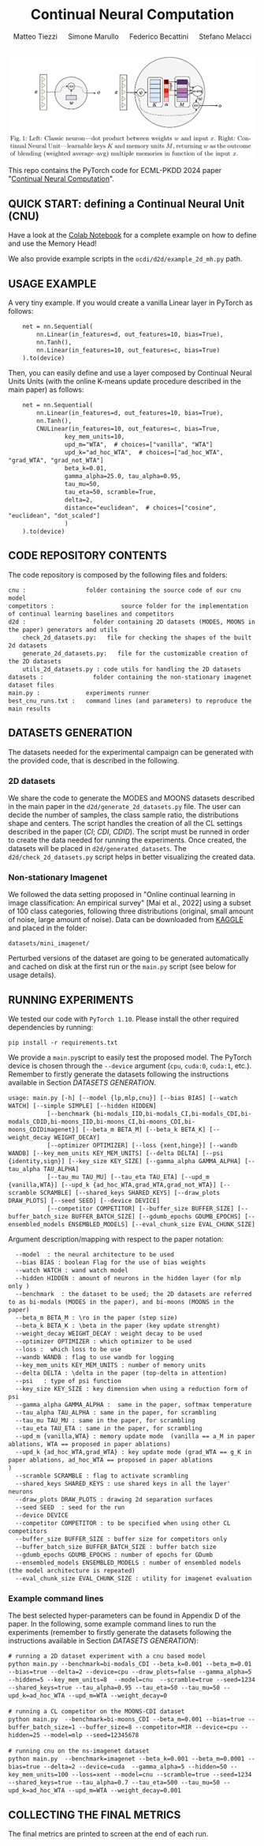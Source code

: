 
<div align="center">
  
  <div>
  <h1>Continual Neural Computation</h1>
  </div>

  <div>
      Matteo Tiezzi &emsp; Simone Marullo &emsp; Federico Becattini &emsp;  Stefano Melacci
  </div>
  <br/>

</div>

![alt text](img/cnu.png "Continual Neural Unit")


This repo contains the PyTorch code for ECML-PKDD 2024 paper "[Continual Neural Computation](tba)".


QUICK START: defining a Continual Neural Unit (CNU)
--------------------------
Have a look at the [Colab Notebook](https://github.com/mtiezzi/continual_neural_unit/blob/main/example_cnu.ipynb) for a complete example on how to define and use the Memory Head!

We also provide example scripts in the `ocdi/d2d/example_2d_mh.py` path. 


USAGE EXAMPLE
-------------

A very tiny example. If you would create a vanilla Linear layer in PyTorch as follows:

        net = nn.Sequential(
            nn.Linear(in_features=d, out_features=10, bias=True),
            nn.Tanh(),
            nn.Linear(in_features=10, out_features=c, bias=True)
        ).to(device)


Then, you can easily define and use a layer composed by Continual Neural Units Units (with the online K-means update procedure described in the main paper) as follows:

        net = nn.Sequential(
            nn.Linear(in_features=d, out_features=10, bias=True),
            nn.Tanh(),
            CNULinear(in_features=10, out_features=c, bias=True,
                    key_mem_units=10,
                    upd_m="WTA",  # choices=["vanilla", "WTA"]
                    upd_k="ad_hoc_WTA",  # choices=["ad_hoc_WTA", "grad_WTA", "grad_not_WTA"]
                    beta_k=0.01,
                    gamma_alpha=25.0, tau_alpha=0.95,
                    tau_mu=50,
                    tau_eta=50, scramble=True,
                    delta=2,
                    distance="euclidean",  # choices=["cosine", "euclidean", "dot_scaled"]
                    )
        ).to(device)



CODE REPOSITORY CONTENTS
------------------------
The code repository is composed by the following files and folders:

    cnu :                 folder containing the source code of our cnu model
    competitors :                   source folder for the implementation of continual learning baselines and competitors  
    d2d :                   folder containing 2D datasets (MODES, MOONS in the paper) generators and utils
        check_2d_datasets.py:   file for checking the shapes of the built 2d datasets
        generate_2d_datasets.py:   file for the customizable creation of the 2D datasets
        utils_2d_datasets.py : code utils for handling the 2D datasets 
    datasets :              folder containing the non-stationary imagenet dataset files    
    main.py :             experiments runner
    best_cnu_runs.txt :   command lines (and parameters) to reproduce the main results

DATASETS GENERATION
-------------------

The datasets needed for the experimental campaign can be generated with the provided code, that is described in the
following.

### 2D datasets

We share the code to generate the MODES and MOONS datasets described in the main paper in
the `d2d/generate_2d_datasets.py` file. The user can decide the number of samples, the class sample ratio, the
distributions shape and centers. The script handles the creation of all the CL settings described in the paper (*CI*; *CDI*, *CDID*).
The script must be runned in order to create the data needed for running the experiments.  Once created, the datasets will be placed in 
`d2d/generated_datasets`.
The `d2d/check_2d_datasets.py` script helps in better visualizing the created data.   

### Non-stationary Imagenet

We followed the data setting proposed in "Online continual learning in image classification: An empirical
survey" [Mai et al., 2022] using a subset of 100 class categories, following three distributions (original, small amount
of noise, large amount of noise). Data can be downloaded
from [KAGGLE](https://www.kaggle.com/account/login?titleType=dataset-downloads&showDatasetDownloadSkip=False&messageId=datasetsWelcome&returnUrl=%2Fdatasets%2Fwhitemoon%2Fminiimagenet%3Fresource%3Ddownload)
and placed in the folder:

```
datasets/mini_imagenet/
```

Perturbed versions of the dataset are going to be generated automatically and cached on disk at the first run or
the `main.py` script (see below for usage details).


RUNNING EXPERIMENTS
-------------------

We tested our code with `PyTorch 1.10`. Please install the other required dependencies by running:

```
pip install -r requirements.txt
```

We provide a `main.py`script to easily test the proposed model. The PyTorch device is chosen through the `--device`
argument (`cpu`, `cuda:0`,
`cuda:1`, etc.).
Remember to firstly generate the datasets following the instructions available in Section *DATASETS GENERATION*. 


    usage: main.py [-h] [--model {lp,mlp,cnu}] [--bias BIAS] [--watch WATCH] [--simple SIMPLE] [--hidden HIDDEN]
               [--benchmark {bi-modals_IID,bi-modals_CI,bi-modals_CDI,bi-modals_CDID,bi-moons_IID,bi-moons_CI,bi-moons_CDI,bi-moons_CDIDimagenet}] [--beta_m BETA_M] [--beta_k BETA_K] [--weight_decay WEIGHT_DECAY]
               [--optimizer OPTIMIZER] [--loss {xent,hinge}] [--wandb WANDB] [--key_mem_units KEY_MEM_UNITS] [--delta DELTA] [--psi {identity,sign}] [--key_size KEY_SIZE] [--gamma_alpha GAMMA_ALPHA] [--tau_alpha TAU_ALPHA]
               [--tau_mu TAU_MU] [--tau_eta TAU_ETA] [--upd_m {vanilla,WTA}] [--upd_k {ad_hoc_WTA,grad_WTA,grad_not_WTA}] [--scramble SCRAMBLE] [--shared_keys SHARED_KEYS] [--draw_plots DRAW_PLOTS] [--seed SEED] [--device DEVICE]
               [--competitor COMPETITOR] [--buffer_size BUFFER_SIZE] [--buffer_batch_size BUFFER_BATCH_SIZE] [--gdumb_epochs GDUMB_EPOCHS] [--ensembled_models ENSEMBLED_MODELS] [--eval_chunk_size EVAL_CHUNK_SIZE]

Argument description/mapping with respect to the paper notation:

      --model  : the neural architecture to be used
      --bias BIAS : boolean Flag for the use of bias weights
      --watch WATCH : wand watch model
      --hidden HIDDEN : amount of neurons in the hidden layer (for mlp only )
      --benchmark  : the dataset to be used; the 2D datasets are referred to as bi-modals (MODES in the paper), and bi-moons (MOONS in the paper)
      --beta_m BETA_M : \ro in the paper (step size)
      --beta_k BETA_K : \beta in the paper (key update strenght)
      --weight_decay WEIGHT_DECAY : weight decay to be used  
      --optimizer OPTIMIZER : which optimizer to be used
      --loss :  which loss to be use
      --wandb WANDB : flag to use wandb for logging
      --key_mem_units KEY_MEM_UNITS : number of memory units
      --delta DELTA : \delta in the paper (top-delta in attention)
      --psi   : type of psi function 
      --key_size KEY_SIZE : key dimension when using a reduction form of psi
      --gamma_alpha GAMMA_ALPHA :  same in the paper, softmax temperature 
      --tau_alpha TAU_ALPHA : same in the paper, for scrambling 
      --tau_mu TAU_MU : same in the paper, for scrambling
      --tau_eta TAU_ETA : same in the paper, for scrambling
      --upd_m {vanilla,WTA} : memory update mode  (vanilla == a_M in paper ablations, WTA == proposed in paper ablations)
      --upd_k {ad_hoc_WTA,grad_WTA} : key update mode (grad_WTA == g_K in paper ablations, ad_hoc_WTA == proposed in paper ablations                                                                    )
      --scramble SCRAMBLE : flag to activate scrambling
      --shared_keys SHARED_KEYS : use shared keys in all the layer' neurons
      --draw_plots DRAW_PLOTS : drawing 2d separation surfaces 
      --seed SEED  : seed for the run
      --device DEVICE 
      --competitor COMPETITOR : to be specified when using other CL competitors
      --buffer_size BUFFER_SIZE : buffer size for competitors only
      --buffer_batch_size BUFFER_BATCH_SIZE : buffer batch size 
      --gdumb_epochs GDUMB_EPOCHS : number of epochs for GDumb
      --ensembled_models ENSEMBLED_MODELS : number of ensembled models (the model architecture is repeated)
      --eval_chunk_size EVAL_CHUNK_SIZE : utility for imagenet evaluation

### Example command lines

The best selected hyper-parameters can be found in Appendix D of the paper. In the following, some example command lines
to run the experiments  (remember to firstly generate the datasets following the instructions available in Section *DATASETS GENERATION*):

    # running a 2D dataset experiment with a cnu based model
    python main.py --benchmark=bi-modals_CDI --beta_k=0.001 --beta_m=0.01 --bias=true --delta=2 --device=cpu --draw_plots=false --gamma_alpha=5 --hidden=5 --key_mem_units=8  --model=cnu  --scramble=true --seed=1234 --shared_keys=true --tau_alpha=0.95 --tau_eta=50 --tau_mu=50 --upd_k=ad_hoc_WTA --upd_m=WTA --weight_decay=0

    # running a CL competitor on the MOONS-CDI dataset
    python main.py  --benchmark=bi-moons_CDI --beta_m=0.001 --bias=true --buffer_batch_size=1 --buffer_size=8 --competitor=MIR --device=cpu --hidden=25 --model=mlp --seed=12345678 

    # running cnu on the ns-imagenet dataset
    python main.py  --benchmark=imagenet --beta_k=0.001 --beta_m=0.0001 --bias=true --delta=2 --device=cuda  --gamma_alpha=5 --hidden=50 --key_mem_units=100 --loss=xent --model=cnu --scramble=true --seed=1234 --shared_keys=true --tau_alpha=0.7 --tau_eta=500 --tau_mu=50 --upd_k=ad_hoc_WTA --upd_m=WTA --weight_decay=0.001

COLLECTING THE FINAL METRICS
----------------------------

The final metrics are printed to screen at the end of each run.




